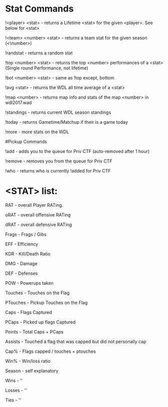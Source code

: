 # Stat Commands

!\<player> \<stat> - returns a Lifetime \<stat> for the given \<player>. See below for \<stat>

!\<team> \<number> \<stat> - returns a team stat for the given season (<\number>)

!randstat - returns a random stat

!top \<number> \<stat> - returns the top \<number> performances of a \<stat> (Single round Performance, not lifetime)

!bot \<number> \<stat> - same as !top except, bottom

!avg \<stat> - returns the WDL all time average of a \<stat> 

!map \<number> - returns map info and stats of the map \<number> in wdl2017.wad

!standings - returns current WDL season standings

!today - returns Gametime/Matchup if their is a game today

!more - more stats on the WDL

#Pickup Commands

!add - adds you to the queue for Priv CTF (auto-removed after 1 hour)

!remove - removes you from the queue for Priv CTF

!who - returns who is currently !added for Priv CTF

# \<STAT> list:
RAT - overall Player RATing.  

oRAT - overall offensive RATing

dRAT - overall defensive RATing

Frags - Frags / Gibs

EFF - Efficiency

KDR - Kill/Death Ratio

DMG - Damage

DEF - Defenses

POW - Powerups taken

Touches - Touches on the Flag

PTouches - Pickup Touches on the Flag

Caps - Flags Captured

PCaps - Picked up flags Captured

Points - Total Caps + PCaps

Assists - Touched a flag that was capped but did not personally cap

Cap% - Flags capped / touches + ptouches

Win% - Win/loss ratio

Season - self explanatory

Wins    -           ''

Losses   -          ''

Ties      -         ''
